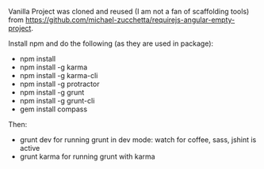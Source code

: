 Vanilla Project was cloned and reused (I am not a fan of scaffolding tools) from https://github.com/michael-zucchetta/requirejs-angular-empty-project.

Install npm and do the following (as they are used in package):

- npm install
- npm install -g karma
- npm install -g karma-cli
- npm install -g protractor
- npm install -g grunt
- npm install -g grunt-cli
- gem install compass

Then:
- grunt dev for running grunt in dev mode: watch for coffee, sass, jshint is active
- grunt karma for running grunt with karma
